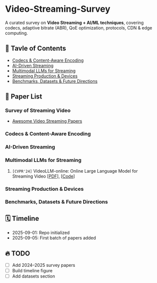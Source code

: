 # Video-Streaming-Survey

A curated survey on **Video Streaming + AI/ML techniques**, covering codecs, adaptive bitrate (ABR), QoE optimization, protocols, CDN & edge computing.

## 📌 Tavle of Contents
- [Codecs & Content-Aware Encoding](#codecs--content-aware-encoding)
- [AI-Driven Streaming](#ai-driven-streaming)
- [Multimodal LLMs for Streaming](#multimodal-llms-for-streaming)
- [Streaming Production & Devices](#streaming-production--devices)
- [Benchmarks, Datasets & Future Directions](#benchmarks-datasets--future-directions)
## 📄 Paper List
### Survey of Streaming Video
- [Awesome Video Streaming Papers](docs/survey.md)


### Codecs & Content-Aware Encoding


### AI-Driven Streaming


### Multimodal LLMs for Streaming
1. `[CVPR'24]` VideoLLM-online: Online Large Language Model for Streaming Video [[PDF](https://openaccess.thecvf.com/content/CVPR2024/html/Chen_VideoLLM-online_Online_Video_Large_Language_Model_for_Streaming_Video_CVPR_2024_paper)], [[Code](https://showlab.github.io/videollm-online/)]

### Streaming Production & Devices


### Benchmarks, Datasets & Future Directions


## 🗓️ Timeline
- 2025-09-01: Repo initialized
- 2025-09-05: First batch of papers added

## 🔥 TODO
- [ ] Add 2024–2025 survey papers
- [ ] Build timeline figure
- [ ] Add datasets section
